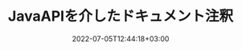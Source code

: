 ---
############################# Static ############################
layout: "product"
date: 2022-07-05T12:44:18+03:00
draft: false

product: "Annotation"
product_tag: "annotation"
platform: "Java"
platform_tag: "java"

############################# Head ############################
head_title: "JavaドキュメントアノテーションAPI| PDF WordExcelPPTX画像の表示と注釈"
head_description: "Javaドキュメント注釈API。 PDF Word DOCX、Excel XLSX、PPTX、EML EMLX、VSS VSD、OTP、CAD、および画像ファイル形式の表示、タグ付け、コメント、および注釈付け."

############################# Header ############################
title: "JavaAPIを介したドキュメント注釈"
description: "外部ソフトウェアをインストールせずに、PDF、HTML、MS Office、およびその他のドキュメント形式を表示および注釈付けする機能を備えたJavaアプリケーションを構築します."
button:
    enable: true
    icon: "fas fa-arrow-down"
    label: "無料トライアルをダウンロード"
    link: "https://downloads.groupdocs.com/annotation/java"

############################# SubMenu ############################
submenu:
    enable: true
    
    left:
        img_alt: "GroupDocs.Annotation for Java"
        image: "https://www.groupdocs.cloud/templates/groupdocs/images/product-logos/groupdocs-annotation-java.png"
        product: "GroupDocs.Annotation"
        platform: "Java"

    middle:
        button:
            - link: "#overview"
              text: "概要"

            - link: "#features"
              text: "特徴"

            - link: "#support"
              text: "サポート"

            - link: "https://products.groupdocs.app/annotation"
              text: "ライブデモ"

            - link: "https://purchase.groupdocs.com/pricing/annotation/java"
              text: "価格設定"

    right:
        link_download: "https://downloads.groupdocs.com/annotation"
        link_learn: "https://docs.groupdocs.com/annotation/java/"
        link_buy: "https://purchase.groupdocs.com"

############################# Overview ############################
overview:
    enable: true
    content: |
      GroupDocs.Annotation Java APIは、Android、MacOS、Linux、Windowsなどのさまざまなプラットフォームやオペレーティングシステムでドキュメントの注釈を操作できるようにする製品です。 GroupDocs.Annotationは、多くの利点を提供するシンプルなAPIを備えたライブラリを提供します。たとえば、データの機密性を維持する必要がある場合、ライブラリを操作するために必要な電力を選択する必要がある場合、または注釈を使用して作業を部分的に変更する必要がある場合、ライブラリは非常に優れています。軽量で柔軟性があります。

        GroupDocs.Annotation for Java APIを使用すると、テキスト、ポリライン、エリア、アンダーライン、ポイント、透かし、矢印、楕円、テキスト置換、距離、テキストフィールド、リソース編集などのさまざまな種類の注釈を操作できます。 。また、PDF、HTML、Microsoft Office Word、Excelスプレッドシート、PowerPointプレゼンテーション、Visio、Outlook電子メール、画像、メタファイル、CAD描画、その他のさまざまな形式など、最も一般的なドキュメント形式をサポートしています。 APIは、ドキュメントページのサムネイルを取得する機能を提供し、PDFファイルとの間の注釈のインポートとエクスポートをサポートします。

        ライブラリを使用して、[追加]（/annotation/java/bmp/）、[編集]（/annotation/java/bmp/）、[エキス]（/annotation/java/bmp/） および[消去]（/annotation/java/bmp/） ドキュメントからの注釈、ドキュメントのローテーション、サムネイルソリューションの変更、これはすべての可能性の完全なリストではありません。また、サポートされているすべてのドキュメント形式内の要件に従って注釈プロパティをカスタマイズするための包括的なデータオブジェクトのセットも提供します。

        Java APIのGroupDocs.Annotationの操作は非常に簡単で、いくつかの基本的な手順で構成されています。最初にライセンスを設定し、次に操作するファイルを選択し、ドキュメントの注釈（削除/編集/抽出/削除）を使用して何らかの方法で操作し、結果を保存する必要があります。詳細については、製品の[ドキュメント]（https://docs.groupdocs.com/annotation/java/getting-started/） または[例]（https://github.com/groupdocs-annotation/GroupDocs.Annotation-for-Java） セット。

        GroupDocs.Annotationは定期的に更新され、お客様をサポ​​ートします。いつでも質問したり、アイデアを送信したり、新しいもののニーズについて教えてください。新しいバージョンで喜んで実装します。
    tabs:
      enable: true
      
      ## TAB ONE ##
      tab_one:
        description: |
          以下は、Java用のGroupDocs.Annotationの概要です。
      
        right:
          enable: true
          icon: "fab fa-html5"
          title: "概要"
          content: |
            *注釈を追加
            *注釈のエクスポート
            *注釈のインポート
            *返信ベースのコメント
            *注釈の互換性
      
      ## TAB TWO ##
      tab_two:
        description: |
          GroupDocs.Annotation for Javaは、Microsoft Office、PDF、画像など、一般的な[ドキュメントファイル形式]（https://docs.groupdocs.com/annotation/java/supported-document-formats/）をすべてサポートしています。
        left:
          enable: true
          table:
            # table loop
            - title: "Microsoft Office Formats"
              content: |
                * **Word**: [DOC](/annotation/java/doc/), [DOCX](/annotation/java/docx/), [DOCM](/annotation/java/docm/), [DOT](/annotation/java/dot/), [DOTX](/annotation/java/dotx/), [RTF](/annotation/java/rtf/)
                * **Excel**: [XLS](/annotation/java/xls/), [XLSX](/annotation/java/xlsx/), [XLSB](/annotation/java/xlsb/), [XLSM](/annotation/java/xlsm/)
                * **PowerPoint**: [PPT](/annotation/java/ppt/), [PPTX](/annotation/java/pptx/), [PPS](/annotation/java/pps/), [PPSX](/annotation/java/ppsx/), [POTM](/annotation/java/potm/), [POTX](/annotation/java/potx/), [PPSM](/annotation/java/ppsm/), [PPTM](/annotation/java/pptm/), [WMF](/annotation/java/wmf/), [EMF](/annotation/java/emf/)
                * **Outlook**: [EML](/annotation/java/eml/), [EMLX](/annotation/java/emlx/), [MSG](/annotation/java/msg/)
                * **Visio**: [VSS](/annotation/java/vss/), [VST](/annotation/java/vst/), [VSD](/annotation/java/vsd/), [VSDX](/annotation/java/vsdx/), [VSX](/annotation/java/vsx/)

        right:
          enable: true
          table:
            # table loop
            - title: "その他のフォーマット"
              content: |
                * **Portable**: [PDF](/annotation/java/pdf/) (PDF/A-1a, PDF/A-1b, PDF/A-2a)
                * **OpenDocument**: [ODT](/annotation/java/odt/), [ODS](/annotation/java/ods/), [ODP](/annotation/java/odp/)
                * **Images**: [BMP](/annotation/java/bmp/), [JPG](/annotation/java/jpg/), [JPEG](/annotation/java/jpeg/), [TIFF](/annotation/java/tiff/), [TIF](/annotation/java/tif/), [PNG](/annotation/java/png/), [GIF](/annotation/java/gif/), [DCM](/annotation/java/dcm/), [DICOM](/annotation/java/dicom/)
                * **AutoCAD**: [DWG](/annotation/java/dwg/), [DXF](/annotation/java/dxf/), [CAD](/annotation/java/cad/)
                * **Other**: [HTM](/annotation/java/htm/), [HTML](/annotation/java/html/), [CSV](/annotation/java/csv/), [DJVU](/annotation/java/djvu/), [OTP](/annotation/java/otp/), [OTT](/annotation/java/ott/)

      ## TAB THREE ##
      tab_three:
        description: |
          GroupDocs.Annotation for Javaは、次のオペレーティングシステム、フレームワーク、およびパッケージマネージャーをサポートしています。
      
        left:
          enable: true
          table:
            - icon: "fab fa-windows"
              title: "オペレーティングシステム"
              content: |
                *MicrosoftWindowsデスクトップ
                * Microsoft Windows Server
                * Linux
                * マックOS

            - icon: "fas fa-code"
              title: "サポートされているフレームワーク"
              content: |
                * Java 7（1.7）以降

        right:
          enable: true
          table:
            - icon: "fas fa-cogs"
              title: "開発環境"
              content: |
                * NetBeans
                * IntelliJ IDEA
                *Eclipse
            - icon: "fas fa-tools"
              title: "ビルド自動化ツール"
              content: |
                * Maven

############################# Features ############################
features:
    enable: true
    title: "GroupDocs.Annotation for Java Features"

    feature:
      - icon: "fas fa-copy"
        link: "https://docs.groupdocs.com/annotation/java/add-area-annotation/"
        content: "ドキュメントにエリア注釈を追加し、シンプルなコメントとネストされたコメントをリンクする"

      - icon: "fas fa-eye"
        link: "https://docs.groupdocs.com/annotation/java/add-arrow-annotation/"
        content: "矢印注釈を使用して特定のコンテンツをポイントする"

      - icon: "fas fa-bolt"
        link: "https://docs.groupdocs.com/annotation/java/add-watermark-annotation/"
        content: "テキストの透かしをPDF、スライド、Excelワークシート、画像、図に角度を付けて設定します"
      
      - icon: "fas fa-file-powerpoint"
        link: "https://docs.groupdocs.com/annotation/java/add-point-annotation/"
        content: "ポイント注釈を使用して、ドキュメント内の任意の場所にポップアップコメントを追加します"

      - icon: "fas fa-code"
        link: "https://docs.groupdocs.com/annotation/java/add-polyline-annotation/"
        content: "ポリライン注釈を使用して、線分、円弧セグメント、またはその両方のシーケンスを接続します"

      - icon: "fas fa-cloud"
        link: "https://docs.groupdocs.com/annotation/java/add-ellipse-annotation/"
        content: "PDF、Word文書、スプレッドシート、プレゼンテーション、図表、画像に楕円の注釈を追加する"

      - icon: "fas fa-remove-format"
        link: "https://docs.groupdocs.com/annotation/java/add-watermark-annotation/"
        content: "PDF、PowerPoint、Excel、画像、図の角度付き透かしを追加"

      - icon: "fas fa-comment-slash"
        link: "https://docs.groupdocs.com/annotation/java/extract-annotations-from-document/"
        content: "ドキュメントの画像表現におけるテキスト注釈のフェッチ座標"

      - icon: "fas fa-location-arrow"
        link: "https://docs.groupdocs.com/annotation/java/add-annotation-to-the-document/"
        content: "ドキュメント内の特定のテキストに下線を引く、取り消し線を引く、または変更する"

      - icon: "fas fa-border-all"
        link: "https://docs.groupdocs.com/annotation/java/add-annotation-to-the-document/"
        content: "ドキュメントにテキストスタンプまたは透かしとテキストフィールドを追加する"

      - icon: "fas fa-wrench"
        link: "https://docs.groupdocs.com/annotation/net/advanced-usage/"
        content: "WordドキュメントとPowerPointプレゼンテーション間の注釈のインポートとエクスポート"

      - icon: "fas fa-columns"
        link: "https://docs.groupdocs.com/annotation/java/add-annotation-to-the-document/"
        content: "Excelスプレッドシートに、テキスト、TextReplacement、透かし、およびリソース編集の注釈タイプで注釈を付ける"

      - icon: "fas fa-file-word"
        link: "https://docs.groupdocs.com/annotation/java/add-annotation-to-the-document/"
        content: "PowerPointプレゼンテーションとスライドにポリライン、取り消し線、下線、またはテキストの注釈を追加する"

      - icon: "fas fa-envelope"
        link: "https://docs.groupdocs.com/annotation/java/add-point-annotation/"
        content: "X、Y座標を使用したプレゼンテーションのマークポイント注釈"

      - icon: "fas fa-print"
        link: "https://docs.groupdocs.com/annotation/java/add-point-annotation/"
        content: "画像に取り消し線、テキスト、下線、またはポリラインの注釈を追加する"

      - icon: "fas fa-file-archive"
        link: "https://docs.groupdocs.com/annotation/java/get-file-info/"
        content: "VSSやVSDなどのVisioダイアグラムのドキュメント情報と画像を取得する"

      - icon: "fas fa-file-code"
        link: "https://docs.groupdocs.com/annotation/java/basic-usage/"
        content: "ドキュメントページのサムネイルを取得し、複数ページのTIFFファイルを操作する"
      
      - icon: "fas fa-file-excel"
        link: "https://docs.groupdocs.com/annotation/java/get-file-info/"
        content: "単一の関数呼び出しでドキュメントのすべての注釈を取得する"

      - icon: "fas fa-heading"
        link: "https://docs.groupdocs.com/annotation/java/add-link-annotation/"
        content: "PDF、Word、PowerPointプレゼンテーションにリンク注釈を追加する"

      - icon: "fas fa-project-diagram"
        link: "https://docs.groupdocs.com/annotation/java/add-point-annotation/"
        content: "PDF、Word、図、スライド、その他の主要なドキュメント形式のSVGパス解析のサポート"

      - icon: "fas fa-cube"
        link: "https://docs.groupdocs.com/annotation/java/technical-support/"
        content: "Word文書への透かし注釈の追加とテキスト置換のクリーンアップのサポート"

      - icon: "fab fa-uncharted"
        link: "https://docs.groupdocs.com/annotation/java/technical-support/"
        content: "テキスト注釈の図での形状処理のサポート"

      - icon: "fab fa-uncharted"
        link: "https://docs.groupdocs.com/annotation/java/advanced-usage/"
        content: "ドキュメントのページプレビューをキャッシュして時間を節約し、処理を高速化します"

      - icon: "fab fa-uncharted"
        link: "https://docs.groupdocs.com/annotation/java/add-annotation-to-the-document/"
        content: "古い形式でもWord、Excel、PowerPointドキュメントに簡単に注釈を付ける"

      - icon: "fab fa-uncharted"
        link: "https://docs.groupdocs.com/annotation/java/add-distance-annotation/"
        content: "Excel、PowerPoint、および図の距離注釈キャプションを表示する"

############################# Support ############################
support:
    enable: true

############################# Solutions ############################
solutions:
    enable: true
    title: "GroupDocs.Annotationは、他の一般的な開発環境向けのドキュメント表示APIを提供します"

    solution:
        # solution loop
        - img_alt: "GroupDocs.Annotation for .NET"
          image: "https://www.groupdocs.cloud/templates/groupdocs/images/product-logos/groupdocs-annotation-net.png"
          product: "GroupDocs.Annotation"
          platform: ".NET"
          link: "/annotation/net/"

############################# Back to top ###############################
back_to_top:
  enable: true
---